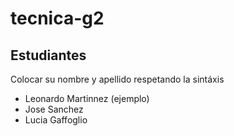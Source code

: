 # tecnica-g2

## Estudiantes
Colocar su nombre y apellido respetando la sintáxis

- Leonardo Martinnez (ejemplo)
- Jose Sanchez
- Lucia Gaffoglio